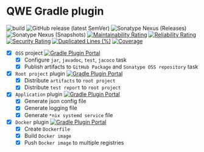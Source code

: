 # QWE Gradle plugin

![build](https://github.com/play-iot/gradle-plugin/workflows/build-release/badge.svg?branch=main)
![GitHub release (latest SemVer)](https://img.shields.io/github/v/release/play-iot/gradle-plugin?sort=semver)
![Sonatype Nexus (Releases)](https://img.shields.io/nexus/r/io.github.zero88.qwe/qwe-gradle-plugin?server=https%3A%2F%2Foss.sonatype.org%2F)
![Sonatype Nexus (Snapshots)](https://img.shields.io/nexus/s/io.github.zero88.qwe/qwe-gradle-plugin?server=https%3A%2F%2Foss.sonatype.org%2F)
[![Maintainability Rating](https://sonarcloud.io/api/project_badges/measure?project=play-iot_gradle-plugin&metric=sqale_rating)](https://sonarcloud.io/dashboard?id=play-iot_gradle-plugin)
[![Reliability Rating](https://sonarcloud.io/api/project_badges/measure?project=play-iot_gradle-plugin&metric=reliability_rating)](https://sonarcloud.io/dashboard?id=play-iot_gradle-plugin)
[![Security Rating](https://sonarcloud.io/api/project_badges/measure?project=play-iot_gradle-plugin&metric=security_rating)](https://sonarcloud.io/dashboard?id=play-iot_gradle-plugin)
[![Duplicated Lines (%)](https://sonarcloud.io/api/project_badges/measure?project=play-iot_gradle-plugin&metric=duplicated_lines_density)](https://sonarcloud.io/dashboard?id=play-iot_gradle-plugin)
[![Coverage](https://sonarcloud.io/api/project_badges/measure?project=play-iot_gradle-plugin&metric=coverage)](https://sonarcloud.io/dashboard?id=play-iot_gradle-plugin)

- [x] `OSS` project [![Gradle Plugin Portal](https://img.shields.io/maven-metadata/v/https/plugins.gradle.org/m2/io/github/zero88/qwe/qwe-gradle-plugin/maven-metadata.xml.svg?colorB=007ec6&label=oss)](https://plugins.gradle.org/plugin/io.github.zero88.qwe.gradle.oss)
    - [x] Configure `jar`, `javadoc`, `test`, `jacoco` task
    - [x] Publish artifacts to `GitHub Package` and `Sonatype OSS repository` task
- [x] `Root project` plugin [![Gradle Plugin Portal](https://img.shields.io/maven-metadata/v/https/plugins.gradle.org/m2/io/github/zero88/qwe/qwe-gradle-plugin/maven-metadata.xml.svg?colorB=007ec6&label=root)](https://plugins.gradle.org/plugin/io.github.zero88.qwe.gradle.root)
    - [x] Distribute `artifacts` to `root project`
    - [x] Distribute `test report` to `root project`
- [x] `Application` plugin [![Gradle Plugin Portal](https://img.shields.io/maven-metadata/v/https/plugins.gradle.org/m2/io/github/zero88/qwe/qwe-gradle-plugin/maven-metadata.xml.svg?colorB=007ec6&label=app)](https://plugins.gradle.org/plugin/io.github.zero88.qwe.gradle.app)
    - [x] Generate json config file
    - [x] Generate logging file
    - [x] Generate `*nix systemd service` file
- [x] `Docker` plugin [![Gradle Plugin Portal](https://img.shields.io/maven-metadata/v/https/plugins.gradle.org/m2/io/github/zero88/qwe/qwe-gradle-plugin/maven-metadata.xml.svg?colorB=007ec6&label=docker)](https://plugins.gradle.org/plugin/io.github.zero88.qwe.gradle.docker)
    - [x] Create `Dockerfile`
    - [x] Build `Docker image`
    - [x] Push `Docker image` to multiple registries
